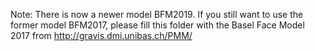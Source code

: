 Note: There is now a newer model BFM2019. If you still want to use the former model BFM2017, please fill this folder with the Basel Face Model 2017 from http://gravis.dmi.unibas.ch/PMM/
